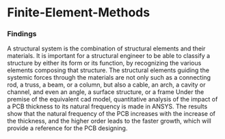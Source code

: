 # Finite-Element-Methods

### Findings
A structural system is the combination of structural elements and their materials. It is important for a structural engineer to be able to classify a structure by either its form or its function, by recognizing the various elements composing that structure. The structural elements guiding the systemic forces through the materials are not only such as a connecting rod, a truss, a beam, or a column, but also a cable, an arch, a cavity or channel, and even an angle, a surface structure, or a frame
Under the premise of the equivalent cad model, quantitative analysis of the impact of a PCB thickness to its natural frequency is made in ANSYS. The results show that the natural frequency of the PCB increases with the increase of the thickness, and the higher order leads to the faster growth, which will provide a reference for the PCB designing. 

